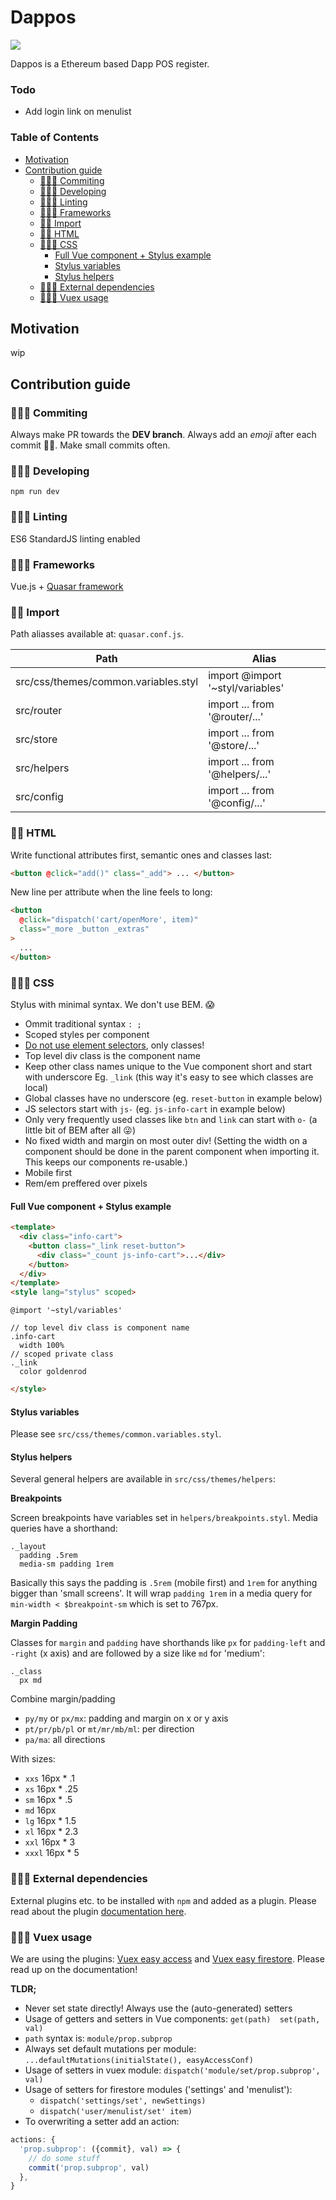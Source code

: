 # Dappos

![](https://circleci.com/gh/Dappos/Dappos.svg?style=shield&circle-token=a4bb78ec3c830868731db9a3f8a8028ba024530a)

Dappos is a Ethereum based Dapp POS register.

### Todo

- Add login link on menulist

### Table of Contents

<!-- TOC -->

- [Motivation](#motivation)
- [Contribution guide](#contribution-guide)
    - [👩🏽‍💻 Commiting](#-commiting)
    - [👨🏼‍💻 Developing](#-developing)
    - [👩🏻‍🏫 Linting](#-linting)
    - [👨🏻‍🔧 Frameworks](#-frameworks)
    - [👸🏾 Import](#-import)
    - [💂🏻‍ HTML](#-html)
    - [👨🏻‍🎨 CSS](#-css)
        - [Full Vue component + Stylus example](#full-vue-component--stylus-example)
        - [Stylus variables](#stylus-variables)
        - [Stylus helpers](#stylus-helpers)
    - [👩🏻‍🔬 External dependencies](#-external-dependencies)
    - [👨🏽‍🎓 Vuex usage](#-vuex-usage)

<!-- /TOC -->

## Motivation

wip

## Contribution guide

### 👩🏽‍💻 Commiting

Always make PR towards the **DEV branch**. Always add an *emoji* after each commit ✌🏻. Make small commits often.

### 👨🏼‍💻 Developing

`npm run dev`

### 👩🏻‍🏫 Linting

ES6 StandardJS linting enabled

### 👨🏻‍🔧 Frameworks

Vue.js + [Quasar framework](https://quasar-framework.org/guide/)

### 👸🏾 Import

Path aliasses available at: `quasar.conf.js`.

Path | Alias
---|---
src/css/themes/common.variables.styl | import @import '~styl/variables'
src/router | import ... from '@router/...'
src/store | import ... from '@store/...'
src/helpers | import ... from '@helpers/...'
src/config | import ... from '@config/...'

### 💂🏻‍ HTML

Write functional attributes first, semantic ones and classes last:

```html
<button @click="add()" class="_add"> ... </button>
```

New line per attribute when the line feels to long:

```html
<button
  @click="dispatch('cart/openMore', item)"
  class="_more _button _extras"
>
  ...
</button>
```

### 👨🏻‍🎨 CSS

Stylus with minimal syntax. We don't use BEM. 😱

- Ommit traditional syntax `: ;`
- Scoped styles per component
- [Do not use element selectors](https://vue-loader.vuejs.org/guide/scoped-css.html), only classes!
- Top level div class is the component name
- Keep other class names unique to the Vue component short and start with underscore Eg. `_link` (this way it's easy to see which classes are local)
- Global classes have no underscore (eg. `reset-button` in example below)
- JS selectors start with `js-` (eg. `js-info-cart` in example below)
- Only very frequently used classes like `btn` and `link` can start with `o-` (a little bit of BEM after all 😜)
- No fixed width and margin on most outer div! (Setting the width on a component should be done in the parent component when importing it. This keeps our components re-usable.)
- Mobile first
- Rem/em preffered over pixels

#### Full Vue component + Stylus example

```html
<template>
  <div class="info-cart">
    <button class="_link reset-button">
      <div class="_count js-info-cart">...</div>
    </button>
  </div>
</template>
<style lang="stylus" scoped>
```
```stylus
@import '~styl/variables'

// top level div class is component name
.info-cart
  width 100%
// scoped private class
._link
  color goldenrod
```
```html
</style>
```

#### Stylus variables

Please see `src/css/themes/common.variables.styl`.

#### Stylus helpers

Several general helpers are available in `src/css/themes/helpers`:

**Breakpoints**

Screen breakpoints have variables set in `helpers/breakpoints.styl`. Media queries have a shorthand:

```stylus
._layout
  padding .5rem
  media-sm padding 1rem
```

Basically this says the padding is `.5rem` (mobile first) and `1rem` for anything bigger than 'small screens'. It will wrap `padding 1rem` in a media query for `min-width < $breakpoint-sm` which is set to 767px.

**Margin Padding**

Classes for `margin` and `padding` have shorthands like `px` for `padding-left` and `-right` (x axis) and are followed by a size like `md` for 'medium':

```stylus
._class
  px md
```

Combine margin/padding
- `py/my` or `px/mx`: padding and margin on x or y axis
- `pt/pr/pb/pl` or `mt/mr/mb/ml`: per direction
- `pa/ma`: all directions

With sizes:
- `xxs` 16px * .1
- `xs` 16px * .25
- `sm` 16px * .5
- `md` 16px
- `lg` 16px * 1.5
- `xl` 16px * 2.3
- `xxl` 16px * 3
- `xxxl` 16px * 5

### 👩🏻‍🔬 External dependencies

External plugins etc. to be installed with `npm` and added as a plugin. Please read about the plugin [documentation here](https://quasar-framework.org/guide/app-plugins.html).

### 👨🏽‍🎓 Vuex usage

We are using the plugins: [Vuex easy access](https://github.com/mesqueeb/VuexEasyAccess) and [Vuex easy firestore](https://github.com/mesqueeb/VuexEasyFirestore). Please read up on the documentation!

**TLDR;**

- Never set state directly! Always use the (auto-generated) setters
- Usage of getters and setters in Vue components: `get(path)  set(path, val)`
- `path` syntax is: `module/prop.subprop`
- Always set default mutations per module: `...defaultMutations(initialState(), easyAccessConf)`
- Usage of setters in vuex module: `dispatch('module/set/prop.subprop', val)`
- Usage of setters for firestore modules ('settings' and 'menulist'):
  - `dispatch('settings/set', newSettings)`
  - `dispatch('user/menulist/set' item)`
- To overwriting a setter add an action:

```js
actions: {
  'prop.subprop': ({commit}, val) => {
    // do some stuff
    commit('prop.subprop', val)
  },
}
```
